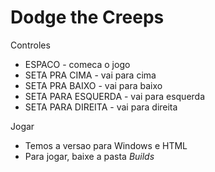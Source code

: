 # Dodge the Creeps

Controles
- ESPACO - comeca o jogo
- SETA PRA CIMA - vai para cima
- SETA PRA BAIXO - vai para baixo
- SETA PARA ESQUERDA - vai para esquerda
- SETA PARA DIREITA - vai para direita

Jogar
- Temos a versao para Windows e HTML
- Para jogar, baixe a pasta *Builds*

